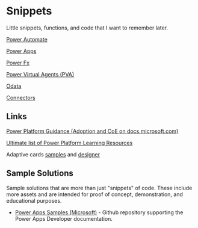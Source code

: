 # Snippets

Little snippets, functions, and code that I want to remember later.

[Power Automate](/power-automate.md)

[Power Apps](/power-apps.md)

[Power Fx](/power-fx.md)

[Power Virtual Agents (PVA)](/power-virtual-agents.md)

[Odata](/odata.md)

[Connectors](/connectors.md)

## Links

[Power Platform Guidance (Adoption and CoE on docs.microsoft.com)](https://docs.microsoft.com/en-us/power-platform/guidance/)

[Ultimate list of Power Platform Learning Resources](https://powerapps.microsoft.com/en-us/blog/microsoft-powerapps-learning-resources/)

Adaptive cards [samples](https://adaptivecards.io/samples/) and [designer](https://adaptivecards.io/designer/)

## Sample Solutions

Sample solutions that are more than just "snippets" of code. These include more assets and are intended for proof of concept, demonstration, and educational purposes.

- [Power Apps Samples (Microsoft)](https://github.com/Microsoft/PowerApps-Samples#power-apps-samples) - Github repository supporting the Power Apps Developer documentation.
